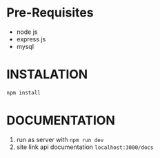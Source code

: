 # Pre-Requisites

- node js
- express js
- mysql

# INSTALATION

```bash
npm install
```

# DOCUMENTATION

1. run as server with `npm run dev`
2. site link api documentation `localhost:3000/docs`
